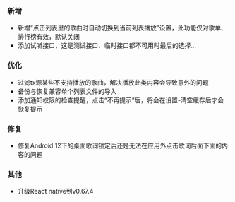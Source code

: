 ### 新增

- 新增“点击列表里的歌曲时自动切换到当前列表播放”设置，此功能仅对歌单、排行榜有效，默认关闭
- 添加试听接口，这是测试接口、临时接口都不可用时最后的选择...

### 优化

- 过滤tx源某些不支持播放的歌曲，解决播放此类内容会导致意外的问题
- 备份与恢复兼容单个列表文件的导入
- 添加通知权限的检查提醒，点击“不再提示”后，将会在设置-清空缓存后才会恢复提示

### 修复

- 修复Android 12下的桌面歌词锁定后还是无法在应用外点击歌词后面下面的内容的问题

### 其他

- 升级React native到v0.67.4
